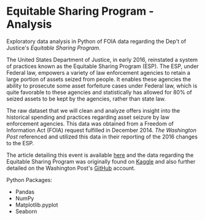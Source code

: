 # Equitable Sharing Program - Analysis
Exploratory data analysis in Python of FOIA data regarding the Dep't of Justice's *Equitable Sharing Program*.

The United States Department of Justice, in early 2016, reinstated a system of practices known as the Equitable Sharing Program (ESP). The ESP, under Federal law, empowers a variety of law enforcement agencies to retain a large portion of assets seized from people. It enables these agencies the ability to prosecute some asset forfeiture cases under Federal law, which is quite favorable to these agencies and statistically has allowed for 80% of seized assets to be kept by the agencies, rather than state law. 

  The raw dataset that we will clean and analyze offers insight into the historical spending and practices regarding asset seizure by law enforcement agencies. This data was obtained from a Freedom of Information Act (FOIA) request fulfilled in December 2014. *The Washington Post* referenced and utilized this data in their reporting of the 2016 changes to the ESP.
  
  The article detailing this event is available [here](https://www.washingtonpost.com/news/wonk/wp/2016/03/28/the-feds-have-resumed-a-controversial-program-that-lets-cops-take-stuff-and-keep-it/) and the data regarding the Equitable Sharing Program was originally found on [Kaggle](https://www.kaggle.com/washingtonpost/equitable-sharing-spending-dataset) and also further detailed on the Washington Post's [GitHub](https://github.com/washingtonpost/data-equitable-sharing-spending) account.
  
  Python Packages:
  - Pandas
  - NumPy
  - Matplotlib.pyplot
  - Seaborn
